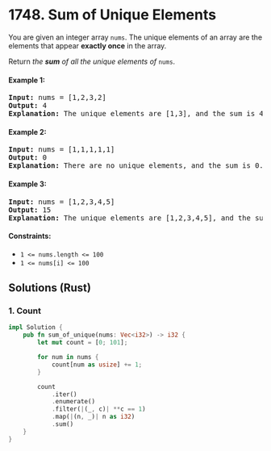 # 1748. Sum of Unique Elements
You are given an integer array `nums`. The unique elements of an array are the elements that appear **exactly once** in the array.

Return *the **sum** of all the unique elements of* `nums`.

#### Example 1:
<pre>
<strong>Input:</strong> nums = [1,2,3,2]
<strong>Output:</strong> 4
<strong>Explanation:</strong> The unique elements are [1,3], and the sum is 4.
</pre>

#### Example 2:
<pre>
<strong>Input:</strong> nums = [1,1,1,1,1]
<strong>Output:</strong> 0
<strong>Explanation:</strong> There are no unique elements, and the sum is 0.
</pre>

#### Example 3:
<pre>
<strong>Input:</strong> nums = [1,2,3,4,5]
<strong>Output:</strong> 15
<strong>Explanation:</strong> The unique elements are [1,2,3,4,5], and the sum is 15.
</pre>

#### Constraints:
* `1 <= nums.length <= 100`
* `1 <= nums[i] <= 100`

## Solutions (Rust)

### 1. Count
```Rust
impl Solution {
    pub fn sum_of_unique(nums: Vec<i32>) -> i32 {
        let mut count = [0; 101];

        for num in nums {
            count[num as usize] += 1;
        }

        count
            .iter()
            .enumerate()
            .filter(|(_, c)| **c == 1)
            .map(|(n, _)| n as i32)
            .sum()
    }
}
```
